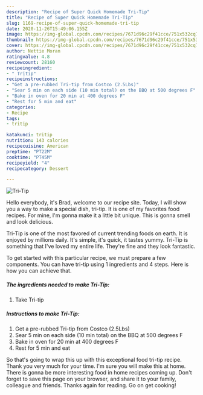 ```yaml
---
description: "Recipe of Super Quick Homemade Tri-Tip"
title: "Recipe of Super Quick Homemade Tri-Tip"
slug: 1169-recipe-of-super-quick-homemade-tri-tip
date: 2020-11-26T15:49:06.155Z
image: https://img-global.cpcdn.com/recipes/7671d96c29f41cce/751x532cq70/tri-tip-recipe-main-photo.jpg
thumbnail: https://img-global.cpcdn.com/recipes/7671d96c29f41cce/751x532cq70/tri-tip-recipe-main-photo.jpg
cover: https://img-global.cpcdn.com/recipes/7671d96c29f41cce/751x532cq70/tri-tip-recipe-main-photo.jpg
author: Nettie Moran
ratingvalue: 4.8
reviewcount: 28160
recipeingredient:
- " Tritip"
recipeinstructions:
- "Get a pre-rubbed Tri-tip from Costco (2.5Lbs)"
- "Sear 5 min on each side (10 min total) on the BBQ at 500 degrees F"
- "Bake in oven for 20 min at 400 degrees F"
- "Rest for 5 min and eat"
categories:
- Recipe
tags:
- tritip

katakunci: tritip 
nutrition: 143 calories
recipecuisine: American
preptime: "PT22M"
cooktime: "PT45M"
recipeyield: "4"
recipecategory: Dessert

---
```



![Tri-Tip](https://img-global.cpcdn.com/recipes/7671d96c29f41cce/751x532cq70/tri-tip-recipe-main-photo.jpg)

Hello everybody, it's Brad, welcome to our recipe site. Today, I will show you a way to make a special dish, tri-tip. It is one of my favorites food recipes. For mine, I'm gonna make it a little bit unique. This is gonna smell and look delicious.



Tri-Tip is one of the most favored of current trending foods on earth. It is enjoyed by millions daily. It's simple, it's quick, it tastes yummy. Tri-Tip is something that I've loved my entire life. They're fine and they look fantastic.


To get started with this particular recipe, we must prepare a few components. You can have tri-tip using 1 ingredients and 4 steps. Here is how you can achieve that.

<!--inarticleads1-->

##### The ingredients needed to make Tri-Tip:

1. Take  Tri-tip




<!--inarticleads2-->

##### Instructions to make Tri-Tip:

1. Get a pre-rubbed Tri-tip from Costco (2.5Lbs)
1. Sear 5 min on each side (10 min total) on the BBQ at 500 degrees F
1. Bake in oven for 20 min at 400 degrees F
1. Rest for 5 min and eat




So that's going to wrap this up with this exceptional food tri-tip recipe. Thank you very much for your time. I'm sure you will make this at home. There is gonna be more interesting food in home recipes coming up. Don't forget to save this page on your browser, and share it to your family, colleague and friends. Thanks again for reading. Go on get cooking!
